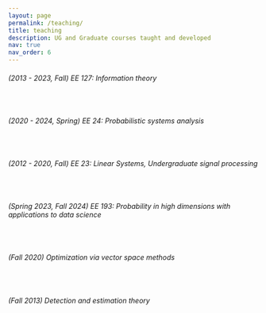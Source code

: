 ```yaml
---
layout: page
permalink: /teaching/
title: teaching
description: UG and Graduate courses taught and developed
nav: true
nav_order: 6
---
```


###### (2013 - 2023, Fall) EE 127: Information theory
<br>

###### (2020 - 2024, Spring) EE 24:  Probabilistic systems analysis
<br>

###### (2012 - 2020, Fall) EE 23: Linear Systems, Undergraduate signal processing
<br>

###### (Spring 2023, Fall 2024) EE 193: Probability in high dimensions with applications to data science 
<br>

###### (Fall 2020) Optimization via vector space methods
<br>

###### (Fall 2013) Detection and estimation theory

